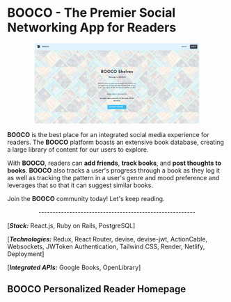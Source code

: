 # BOOCO - The Premier Social Networking App for Readers

<p align="center">
    <img width=75% src="./public/booco-images/bocco-landing.png" />
</p>

<strong>BOOCO</strong> is the best place for an integrated social media experience for readers. The <strong>BOOCO</strong> platform boasts an extensive book database, creating a large library of content for our users to explore.

With <strong>BOOCO</strong>, readers can <strong>add friends</strong>, <strong>track books</strong>, and <strong>post thoughts to books</strong>. <strong>BOOCO</strong> also tracks a user's progress through a book as they log it as well as tracking the pattern in a user's genre and mood preference and leverages that so that it can suggest similar books.

Join the <strong>BOOCO</strong> community today! Let's keep reading.

<p align="center">
    --------------------------------------------------------
</p>

[<strong><em>Stack:</em></strong> React.js, Ruby on Rails, PostgreSQL]

[<strong><em>Technologies:</em></strong> Redux, React Router, devise, devise-jwt, ActionCable, Websockets, JWToken Authentication, Tailwind CSS, Render, Netlify, Deployment]

[<strong><em>Integrated APIs:</em></strong> Google Books, OpenLibrary]

## BOOCO Personalized Reader Homepage
